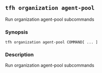 ## `tfh organization agent-pool`

Run organization agent-pool subcommands

### Synopsis

    tfh organization agent-pool COMMAND[ ... ]

### Description

Run organization agent-pool subcommands

